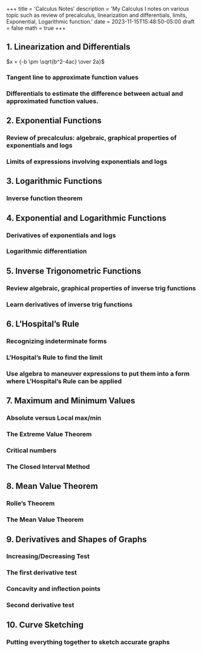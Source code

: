 +++
title = 'Calculus Notes'
description = 'My Calculus I notes on various topic such as review of precalculus, linearization and differentials, limits, Exponential, Logarithmic function.'
date = 2023-11-15T15:48:50-05:00
draft = false
math = true
+++



## 1. Linearization and Differentials
$x = {-b \pm \sqrt{b^2-4ac} \over 2a}$


### Tangent line to approximate function values
### Differentials to estimate the difference between actual and approximated function values.


## 2. Exponential Functions

### Review of precalculus: algebraic, graphical properties of exponentials and logs
### Limits of expressions involving exponentials and logs


## 3. Logarithmic Functions

### Inverse function theorem
### 


## 4. Exponential and Logarithmic Functions

### Derivatives of exponentials and logs
### Logarithmic differentiation



## 5. Inverse Trigonometric Functions

### Review algebraic, graphical properties of inverse trig functions
### Learn derivatives of inverse trig functions


## 6. L’Hospital’s Rule

### Recognizing indeterminate forms
### L’Hospital’s Rule to find the limit
### Use algebra to maneuver expressions to put them into a form where L’Hospital’s Rule can be applied


## 7. Maximum and Minimum Values

### Absolute versus Local max/min
### The Extreme Value Theorem
### Critical numbers
### The Closed Interval Method


## 8. Mean Value Theorem

### Rolle’s Theorem
### The Mean Value Theorem



## 9. Derivatives and Shapes of Graphs



### Increasing/Decreasing Test
### The first derivative test
### Concavity and inflection points
### Second derivative test


## 10. Curve Sketching

### Putting everything together to sketch accurate graphs

